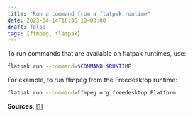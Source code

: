 ```yaml
---
title: "Run a command from a flatpak runtime"
date: 2023-04-14T18:36:10-03:00
draft: false
tags: [ffmpeg, flatpak]
---
```


To run commands that are available on flatpak runtimes, use:

```bash
flatpak run --command=$COMMAND $RUNTIME
```

For example, to run ffmpeg from the Freedesktop runtime:

```bash
flatpak run --command=ffmpeg org.freedesktop.Platform
```

**Sources**: [\[1\]](https://www.reddit.com/r/flatpak/comments/uhhy7y/how_can_i_use_flatpaks_ffmpeg_on_the_terminal/)
